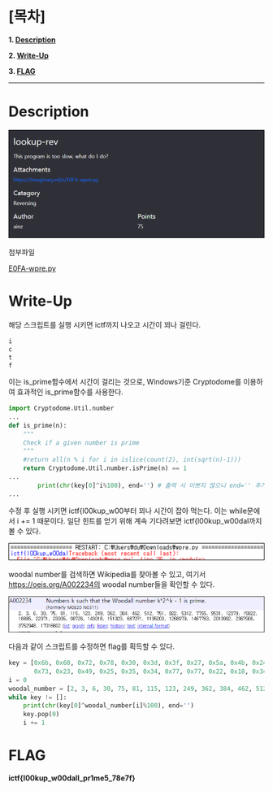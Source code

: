 # [목차]
**1. [Description](#Description)**

**2. [Write-Up](#Write-Up)**

**3. [FLAG](#FLAG)**


***


# **Description**

![](images/2022-05-18-17-04-16.png)

첨부파일

[E0FA-wpre.py](https://github.com/2jinu/CTFnWargame/raw/main/CTF/ImaginaryCTF%20Round9/file/E0FA-wpre.py)

# **Write-Up**

해당 스크립트를 실행 시키면 ictf까지 나오고 시간이 꾀나 걸린다.

```
i
c
t
f
```

이는 is_prime함수에서 시간이 걸리는 것으로, Windows기준 Cryptodome를 이용하여 효과적인 is_prime함수를 사용한다.

```py
import Cryptodome.Util.number
...
def is_prime(n):
    """
    Check if a given number is prime
    """
    #return all(n % i for i in islice(count(2), int(sqrt(n)-1)))
    return Cryptodome.Util.number.isPrime(n) == 1
...
        print(chr(key[0]^i%100), end='') # 출력 시 이쁘지 않으니 end='' 추가
...
```

수정 후 실행 시키면 ictf{l00kup_w00부터 꾀나 시간이 잡아 먹는다. 이는 while문에서 i += 1 때문이다. 일단 힌트를 얻기 위해 계속 기다려보면 ictf{l00kup_w00dal까지 볼 수 있다.

![](images/2022-05-18-17-07-10.png)

woodal number를 검색하면 Wikipedia를 찾아볼 수 있고, 여기서 https://oeis.org/A002234의 woodal number들을 확인할 수 있다.

![](images/2022-05-18-17-07-19.png)

다음과 같이 스크립트를 수정하면 flag를 획득할 수 있다.

```py
key = [0x6b, 0x60, 0x72, 0x78, 0x30, 0x3d, 0x3f, 0x27, 0x5a, 0x4b, 0x24, 0x61, 0x7b, 0x3, 0x26, 0x68, 0x56, 
       0x73, 0x23, 0x49, 0x25, 0x35, 0x34, 0x77, 0x77, 0x22, 0x18, 0x34, 0x77, 0x5a, 0x6b, 0x60, 0x4d]
i = 0
woodal_number = [2, 3, 6, 30, 75, 81, 115, 123, 249, 362, 384, 462, 512, 751, 822, 5312, 7755, 9531, 12379, 15822, 18885, 22971, 23005, 98726, 143018, 151023, 667071, 1195203, 1268979, 1467763, 2013992, 2367906, 3752948, 17016602]
while key != []:
    print(chr(key[0]^woodal_number[i]%100), end='')
    key.pop(0)
    i += 1
```

# **FLAG**

**ictf{l00kup_w00dall_pr1me5_78e7f}**